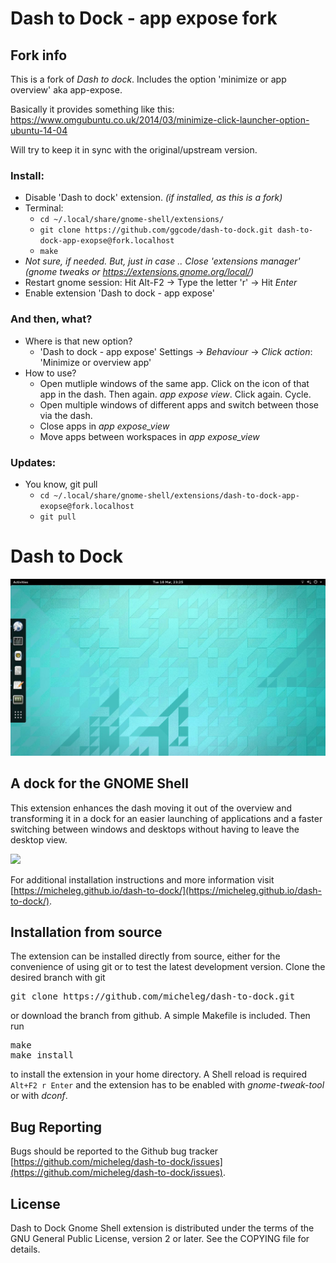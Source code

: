 # Dash to Dock - app expose fork

## Fork info

This is a fork of _Dash to dock_.
Includes the option 'minimize or app overview' aka app-expose.

Basically it provides something like this: https://www.omgubuntu.co.uk/2014/03/minimize-click-launcher-option-ubuntu-14-04

Will try to keep it in sync with the original/upstream version.

### Install:

* Disable 'Dash to dock' extension. _(if installed, as this is a fork)_
* Terminal:
    * `cd ~/.local/share/gnome-shell/extensions/`
    * `git clone https://github.com/ggcode/dash-to-dock.git dash-to-dock-app-exopse@fork.localhost`
    * `make`
* _Not sure, if needed. But, just in case .. Close 'extensions manager' (gnome tweaks or https://extensions.gnome.org/local/)_
* Restart gnome session: Hit Alt-F2 -> Type the letter 'r' -> Hit _Enter_
* Enable extension 'Dash to dock - app expose'

### And then, what?
* Where is that new option? 
    * 'Dash to dock - app expose' Settings -> _Behaviour_ -> _Click action_: 'Minimize or overview app'
* How to use?
    * Open mutliple windows of the same app. Click on the icon of that app in the dash. Then again. _app expose view_. Click again. Cycle.
    * Open multiple windows of different apps and switch between those via the dash.
    * Close apps in _app expose_view_
    * Move apps between workspaces in _app expose_view_



### Updates:

* You know, git pull
    * `cd ~/.local/share/gnome-shell/extensions/dash-to-dock-app-exopse@fork.localhost`
    * `git pull`
    
# Dash to Dock
![screenshot](https://github.com/micheleg/dash-to-dock/raw/master/media/screenshot.jpg)

## A dock for the GNOME Shell
This extension enhances the dash moving it out of the overview and transforming it in a dock for an easier launching of applications and a faster switching between windows and desktops without having to leave the desktop view.

[<img src="https://micheleg.github.io/dash-to-dock/media/get-it-on-ego.png" height="100">](https://extensions.gnome.org/extension/307/dash-to-dock)

For additional installation instructions and more information visit [https://micheleg.github.io/dash-to-dock/](https://micheleg.github.io/dash-to-dock/).

## Installation from source

The extension can be installed directly from source, either for the convenience of using git or to test the latest development version. Clone the desired branch with git

<pre>git clone https://github.com/micheleg/dash-to-dock.git</pre>
or download the branch from github. A simple Makefile is included. Then run
<pre>make
make install
</pre>
to install the extension in your home directory. A Shell reload is required <code>Alt+F2 r Enter</code> and the extension has to be enabled  with *gnome-tweak-tool* or with *dconf*.

## Bug Reporting

Bugs should be reported to the Github bug tracker [https://github.com/micheleg/dash-to-dock/issues](https://github.com/micheleg/dash-to-dock/issues).

## License
Dash to Dock Gnome Shell extension is distributed under the terms of the GNU General Public License,
version 2 or later. See the COPYING file for details.
